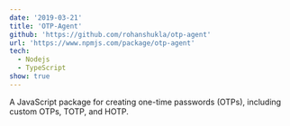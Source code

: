 ```yaml
---
date: '2019-03-21'
title: 'OTP-Agent'
github: 'https://github.com/rohanshukla/otp-agent'
url: 'https://www.npmjs.com/package/otp-agent'
tech:
  - Nodejs
  - TypeScript
show: true
---
```


A JavaScript package for creating one-time passwords (OTPs), including custom OTPs, TOTP, and HOTP.